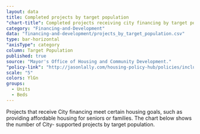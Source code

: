 ```yaml
---
layout: data
title: Completed projects by target population
"chart-title": Completed projects receiving city financing by target population
category: "Financing-and-Development"
data: "financing-and-development/projects_by_target_population.csv"
type: bar-horizontal
"axisType": category
column: Target Population
published: true
source: "Mayor's Office of Housing and Community Development."
"policy-link": "http://jasonlally.com/housing-policy-hub/policies/inclusionary-housing/"
scale: "5"
colors: YlGn
groups:
  - Units
  - Beds
---
```


Projects that receive City financing meet certain housing goals, such as providing affordable housing for seniors or families. The chart below shows the number of City- supported projects by target population.